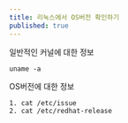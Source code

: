 ```yaml
---
title: 리눅스에서 OS버전 확인하기
published: true
---
```


일반적인 커널에 대한 정보
```
uname -a
```


OS버전에 대한 정보
```
1. cat /etc/issue
2. cat /etc/redhat-release
```

